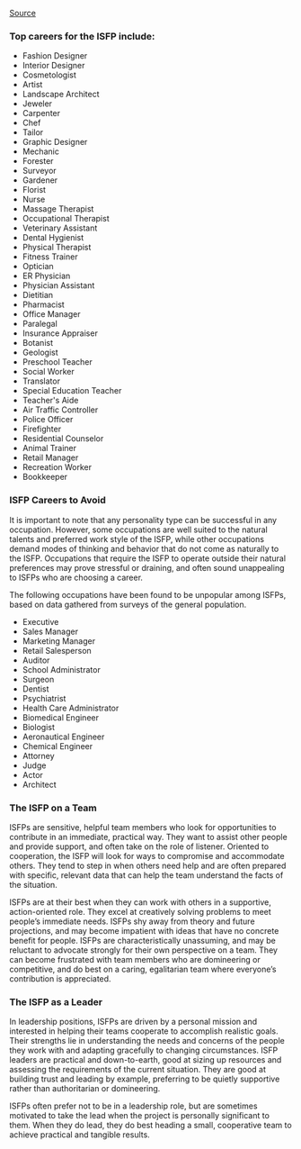 [Source](https://www.truity.com/personality-type/ISFP/careers)

### Top careers for the ISFP include:

* Fashion Designer
* Interior Designer
* Cosmetologist
* Artist
* Landscape Architect
* Jeweler
* Carpenter
* Chef
* Tailor
* Graphic Designer
* Mechanic
* Forester
* Surveyor
* Gardener
* Florist
* Nurse
* Massage Therapist
* Occupational Therapist
* Veterinary Assistant
* Dental Hygienist
* Physical Therapist
* Fitness Trainer
* Optician
* ER Physician
* Physician Assistant
* Dietitian
* Pharmacist
* Office Manager
* Paralegal
* Insurance Appraiser
* Botanist
* Geologist
* Preschool Teacher
* Social Worker
* Translator
* Special Education Teacher
* Teacher's Aide
* Air Traffic Controller
* Police Officer
* Firefighter
* Residential Counselor
* Animal Trainer
* Retail Manager
* Recreation Worker
* Bookkeeper

### ISFP Careers to Avoid
It is important to note that any personality type can be successful in any occupation. However, some occupations are well suited to the natural talents and preferred work style of the ISFP, while other occupations demand modes of thinking and behavior that do not come as naturally to the ISFP. Occupations that require the ISFP to operate outside their natural preferences may prove stressful or draining, and often sound unappealing to ISFPs who are choosing a career.

The following occupations have been found to be unpopular among ISFPs, based on data gathered from surveys of the general population.

* Executive
* Sales Manager
* Marketing Manager
* Retail Salesperson
* Auditor
* School Administrator
* Surgeon
* Dentist
* Psychiatrist
* Health Care Administrator
* Biomedical Engineer
* Biologist
* Aeronautical Engineer
* Chemical Engineer
* Attorney
* Judge
* Actor
* Architect

### The ISFP on a Team
ISFPs are sensitive, helpful team members who look for opportunities to contribute in an immediate, practical way. They want to assist other people and provide support, and often take on the role of listener. Oriented to cooperation, the ISFP will look for ways to compromise and accommodate others. They tend to step in when others need help and are often prepared with specific, relevant data that can help the team understand the facts of the situation.

ISFPs are at their best when they can work with others in a supportive, action-oriented role. They excel at creatively solving problems to meet people’s immediate needs. ISFPs shy away from theory and future projections, and may become impatient with ideas that have no concrete benefit for people. ISFPs are characteristically unassuming, and may be reluctant to advocate strongly for their own perspective on a team. They can become frustrated with team members who are domineering or competitive, and do best on a caring, egalitarian team where everyone’s contribution is appreciated.


### The ISFP as a Leader
In leadership positions, ISFPs are driven by a personal mission and interested in helping their teams cooperate to accomplish realistic goals. Their strengths lie in understanding the needs and concerns of the people they work with and adapting gracefully to changing circumstances. ISFP leaders are practical and down-to-earth, good at sizing up resources and assessing the requirements of the current situation. They are good at building trust and leading by example, preferring to be quietly supportive rather than authoritarian or domineering.

ISFPs often prefer not to be in a leadership role, but are sometimes motivated to take the lead when the project is personally significant to them. When they do lead, they do best heading a small, cooperative team to achieve practical and tangible results.
